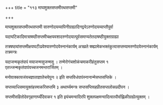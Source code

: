 +++
title = "११३ माघशुक्लसप्तमीरथसप्तमी"

+++

माघशुक्लसप्तमीरथसप्तमी सारुणोदयव्यापिनीग्राह्यादिनद्वयेऽरुणोदयव्याप्तौपुर्वा

यदाघटिकादिमात्राषष्ठीसप्तमीचक्षयवशादरुणोदयात्पूर्वसमाप्यतेतदाषष्ठीयुक्ताग्राह्या

तत्रषष्ठ्यांसप्तमीक्षयघटीःप्रवेश्यारुणोदयेस्नानंकार्यम् अत्रव्रते षष्ह्यामेकभक्तंकुत्वासप्तम्यामरुणोदयेस्नानंकार्यम् तत्रमन्त्रः

यदाजन्मकृतंपापं मयाजन्मसुजन्मसु । तन्मेरोगंचशोकंचमाकरीहंतुसप्तम १ एतज्जन्मकृतंपापंयच्चजनमन्तरार्जितम् ।

मनोवाक्कायजंयचज्ञाताज्ञातेचयेपुनः २ इति सप्तविधंपापंस्नानान्मेसप्तसप्तिके ।

सप्तव्याधिसमायुक्तंहरमाकरिसप्तमि ३ अथार्घ्यमन्त्रः सप्तसप्तिवहप्रीतसप्तलोकप्रदीपन ।

सप्तमीसहितोदेवगृहाणार्घ्यंदिवाकर १ इति इयंचमन्वादिरपि शुक्लपक्षमन्वादित्वात्पौर्वाह्णिकीग्राह्येत्युक्तम् ।
